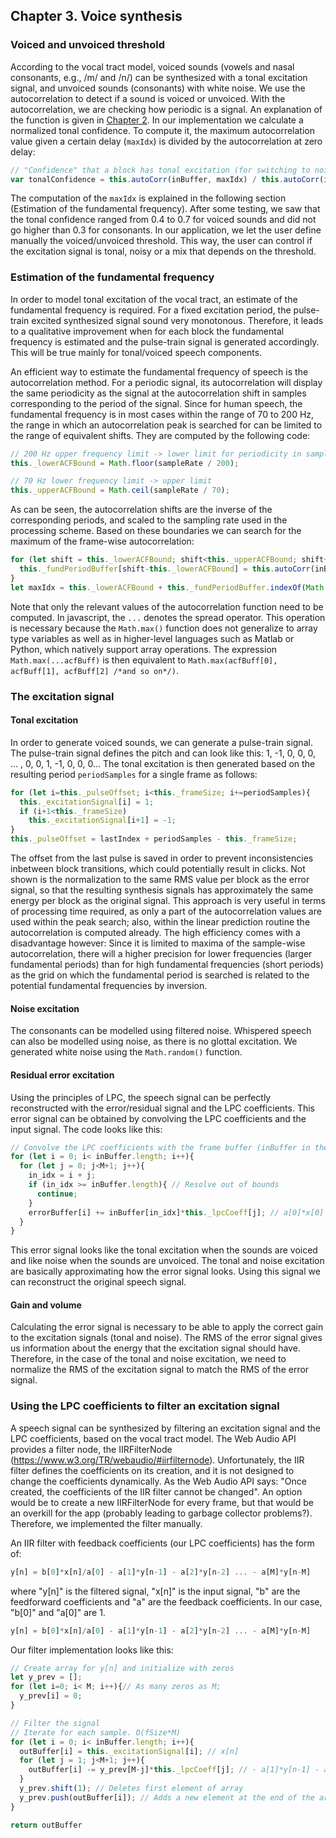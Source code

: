 ## Chapter 3. Voice synthesis

### Voiced and unvoiced threshold
According to the vocal tract model, voiced sounds (vowels and nasal consonants, e.g., /m/ and /n/) can be synthesized with a tonal excitation signal, and unvoiced sounds (consonants) with white noise. We use the autocorrelation to detect if a sound is voiced or unvoiced. With the autocorrelation, we are checking how periodic is a signal. An explanation of the function is given in [Chapter 2](Chapter%202.%20LPC%20coefficients.md). In our implementation we calculate a normalized tonal confidence. To compute it, the maximum autocorrelation value given a certain delay (`maxIdx`) is divided by the autocorrelation at zero delay:

```javascript
// "Confidence" that a block has tonal excitation (for switching to noise excitation if not)
var tonalConfidence = this.autoCorr(inBuffer, maxIdx) / this.autoCorr(inBuffer, 0);
```
 The computation of the `maxIdx` is explained in the following section (Estimation of the fundamental frequency). After some testing, we saw that the tonal confidence ranged from 0.4 to 0.7 for voiced sounds and did not go higher than 0.3 for consonants. In our application, we let the user define manually the voiced/unvoiced threshold. This way, the user can control if the excitation signal is tonal, noisy or a mix that depends on the threshold.

### Estimation of the fundamental frequency
In order to model tonal excitation of the vocal tract, an estimate of the fundamental frequency is required. For a fixed excitation period, the pulse-train excited synthesized signal sound very monotonous. Therefore, it leads to a qualitative improvement when for each block the fundamental frequency is estimated and the pulse-train signal is generated accordingly. This will be true mainly for tonal/voiced speech components.

An efficient way to estimate the fundamental frequency of speech is the autocorrelation method. For a periodic signal, its autocorrelation will display the same periodicity as the signal at the autocorrelation shift in samples corresponding to the period of the signal. Since for human speech, the fundamental frequency is in most cases within the range of 70 to 200 Hz, the range in which an autocorrelation peak is searched for can be limited to the range of equivalent shifts. They are computed by the following code:
```javascript
// 200 Hz upper frequency limit -> lower limit for periodicity in samples
this._lowerACFBound = Math.floor(sampleRate / 200);

// 70 Hz lower frequency limit -> upper limit
this._upperACFBound = Math.ceil(sampleRate / 70); 
```
As can be seen, the autocorrelation shifts are the inverse of the corresponding periods, and scaled to the sampling rate used in the processing scheme. Based on these boundaries we can search for the maximum of the frame-wise autocorrelation:
```javascript
for (let shift = this._lowerACFBound; shift<this._upperACFBound; shift++){
  this._fundPeriodBuffer[shift-this._lowerACFBound] = this.autoCorr(inBuffer, shift);
}
let maxIdx = this._lowerACFBound + this._fundPeriodBuffer.indexOf(Math.max(...this._fundPeriodBuffer));
```
Note that only the relevant values of the autocorrelation function need to be computed. In javascript, the `...` denotes the spread operator. This operation is necessary because the `Math.max()` function does not generalize to array type variables as well as in higher-level languages such as Matlab or Python, which natively support array operations. The expression `Math.max(...acfBuff)` is then equivalent to `Math.max(acfBuff[0], acfBuff[1], acfBuff[2] /*and so on*/)`. 

### The excitation signal

#### Tonal excitation
In order to generate voiced sounds, we can generate a pulse-train signal. The pulse-train signal defines the pitch and can look like this: 1, -1, 0, 0, 0, ... , 0, 0, 1, -1, 0, 0, 0... The tonal excitation is then generated based on the resulting period `periodSamples` for a single frame as follows:
```javascript
for (let i=this._pulseOffset; i<this._frameSize; i+=periodSamples){
  this._excitationSignal[i] = 1;
  if (i+1<this._frameSize)
    this._excitationSignal[i+1] = -1;
}
this._pulseOffset = lastIndex + periodSamples - this._frameSize;
```
The offset from the last pulse is saved in order to prevent inconsistencies inbetween block transitions, which could potentially result in clicks. Not shown is the normalization to the same RMS value per block as the error signal, so that the resulting synthesis signals has approximately the same energy per block as the original signal.
This approach is very useful in terms of processing time required, as only a part of the autocorrelation values are used within the peak search; also, within the linear prediction routine the autocorrelation is computed already. The high efficiency comes with a disadvantage however: Since it is limited to maxima of the sample-wise autocorrelation, there will a higher precision for lower frequencies (larger fundamental periods) than for high fundamental frequencies (short periods) as the grid on which the fundamental period is searched is related to the potential fundamental frequencies by inversion.

#### Noise excitation
The consonants can be modelled using filtered noise. Whispered speech can also be modelled using noise, as there is no glottal excitation. We generated white noise using the `Math.random()` function.

#### Residual error excitation
Using the principles of LPC, the speech signal can be perfectly reconstructed with the error/residual signal and the LPC coefficients. This error signal can be obtained by convolving the LPC coefficients and the input signal. The code looks like this:

```javascript
// Convolve the LPC coefficients with the frame buffer (inBuffer in the code)
for (let i = 0; i< inBuffer.length; i++){
  for (let j = 0; j<M+1; j++){
    in_idx = i + j;
    if (in_idx >= inBuffer.length){ // Resolve out of bounds
      continue;
    }
    errorBuffer[i] += inBuffer[in_idx]*this._lpcCoeff[j]; // a[0]*x[0] + a[1]*x[n-1] + a[2]*x[n-2] ... + a[M]*x[n-M]
  }
}
```

This error signal looks like the tonal excitation when the sounds are voiced and like noise when the sounds are unvoiced. The tonal and noise excitation are basically approximating how the error signal looks. Using this signal we can reconstruct the original speech signal.

#### Gain and volume
Calculating the error signal is necessary to be able to apply the correct gain to the excitation signals (tonal and noise). The RMS of the error signal gives us information about the energy that the excitation signal should have. Therefore, in the case of the tonal and noise excitation, we need to normalize the RMS of the excitation signal to match the RMS of the error signal. 

### Using the LPC coefficients to filter an excitation signal
A speech signal can be synthesized by filtering an excitation signal and the LPC coefficients, based on the vocal tract model. The Web Audio API provides a filter node, the IIRFilterNode (https://www.w3.org/TR/webaudio/#iirfilternode). Unfortunately, the IIR filter defines the coefficients on its creation, and it is not designed to change the coefficients dynamically. As the Web Audio API says: "Once created, the coefficients of the IIR filter cannot be changed". An option would be to create a new IIRFilterNode for every frame, but that would be an overkill for the app (probably leading to garbage collector problems?). Therefore, we implemented the filter manually.

An IIR filter with feedback coefficients (our LPC coefficients) has the form of:
```javascript
y[n] = b[0]*x[n]/a[0] - a[1]*y[n-1] - a[2]*y[n-2] ... - a[M]*y[n-M]
```
where "y[n]" is the filtered signal, "x[n]" is the input signal, "b" are the feedforward coefficients and "a" are the feedback coefficients. In our case, "b[0]" and "a[0]" are 1.
```javascript
y[n] = b[0]*x[n]/a[0] - a[1]*y[n-1] - a[2]*y[n-2] ... - a[M]*y[n-M]
```
Our filter implementation looks like this:
```javascript
// Create array for y[n] and initialize with zeros
let y_prev = []; 
for (let i=0; i< M; i++){// As many zeros as M;
  y_prev[i] = 0;
}

// Filter the signal
// Iterate for each sample. O(fSize*M)
for (let i = 0; i< inBuffer.length; i++){
  outBuffer[i] = this._excitationSignal[i]; // x[n]
  for (let j = 1; j<M+1; j++){
    outBuffer[i] -= y_prev[M-j]*this._lpcCoeff[j]; // - a[1]*y[n-1] - a[2]*y[n-2] ... - a[M]*y[n-M]
  }
  y_prev.shift(1); // Deletes first element of array
  y_prev.push(outBuffer[i]); // Adds a new element at the end of the array
}

return outBuffer
```
